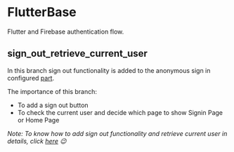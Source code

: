 # FlutterBase

Flutter and Firebase authentication flow.

## sign_out_retrieve_current_user

In this branch sign out functionality is added to the anonymous sign in configured [part](https://github.com/thecodexhub/flutterbase/tree/sign_in_anonymously).

The importance of this branch:
- To add a sign out button
- To check the current user and decide which page to show Signin Page or Home Page 

_Note: To know how to add sign out functionality and retrieve current user in details, click [here](https://www.instagram.com/p/CDrDzsLgyJU/?utm_source=ig_web_copy_link)  😉_
